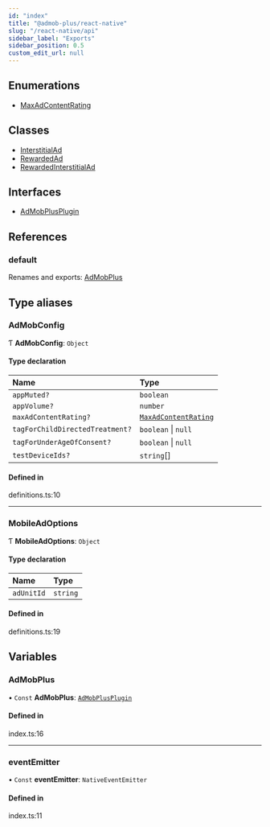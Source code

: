 ```yaml
---
id: "index"
title: "@admob-plus/react-native"
slug: "/react-native/api"
sidebar_label: "Exports"
sidebar_position: 0.5
custom_edit_url: null
---
```


## Enumerations

- [MaxAdContentRating](enums/maxadcontentrating.md)

## Classes

- [InterstitialAd](classes/interstitialad.md)
- [RewardedAd](classes/rewardedad.md)
- [RewardedInterstitialAd](classes/rewardedinterstitialad.md)

## Interfaces

- [AdMobPlusPlugin](interfaces/admobplusplugin.md)

## References

### default

Renames and exports: [AdMobPlus](index.md#admobplus)

## Type aliases

### AdMobConfig

Ƭ **AdMobConfig**: `Object`

#### Type declaration

| Name | Type |
| :------ | :------ |
| `appMuted?` | `boolean` |
| `appVolume?` | `number` |
| `maxAdContentRating?` | [`MaxAdContentRating`](enums/maxadcontentrating.md) |
| `tagForChildDirectedTreatment?` | `boolean` \| ``null`` |
| `tagForUnderAgeOfConsent?` | `boolean` \| ``null`` |
| `testDeviceIds?` | `string`[] |

#### Defined in

definitions.ts:10

___

### MobileAdOptions

Ƭ **MobileAdOptions**: `Object`

#### Type declaration

| Name | Type |
| :------ | :------ |
| `adUnitId` | `string` |

#### Defined in

definitions.ts:19

## Variables

### AdMobPlus

• `Const` **AdMobPlus**: [`AdMobPlusPlugin`](interfaces/admobplusplugin.md)

#### Defined in

index.ts:16

___

### eventEmitter

• `Const` **eventEmitter**: `NativeEventEmitter`

#### Defined in

index.ts:11

